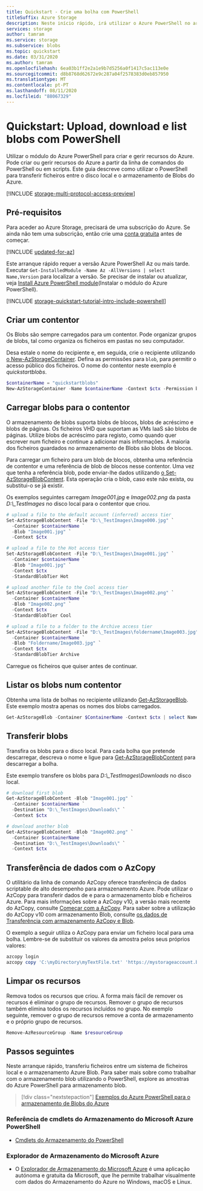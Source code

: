 ```yaml
---
title: Quickstart - Crie uma bolha com PowerShell
titleSuffix: Azure Storage
description: Neste início rápido, irá utilizar o Azure PowerShell no armazenamento de objetos (Blobs). Em seguida, utilize o PowerShell para carregar um blob para o Armazenamento do Microsoft Azure, transferir um blob e listar os blobs num contentor.
services: storage
author: tamram
ms.service: storage
ms.subservice: blobs
ms.topic: quickstart
ms.date: 03/31/2020
ms.author: tamram
ms.openlocfilehash: 6ea03b1ff2e2a1e9b7d5256a0f1417c5ac113e0e
ms.sourcegitcommit: d8b8768d62672e9c287a04f2578383d0eb857950
ms.translationtype: MT
ms.contentlocale: pt-PT
ms.lasthandoff: 08/11/2020
ms.locfileid: "88067329"
---
```

# <a name="quickstart-upload-download-and-list-blobs-with-powershell"></a>Quickstart: Upload, download e list blobs com PowerShell

Utilizar o módulo do Azure PowerShell para criar e gerir recursos do Azure. Pode criar ou gerir recursos do Azure a partir da linha de comandos do PowerShell ou em scripts. Este guia descreve como utilizar o PowerShell para transferir ficheiros entre o disco local e o armazenamento de Blobs do Azure.

[!INCLUDE [storage-multi-protocol-access-preview](../../../includes/storage-multi-protocol-access-preview.md)]

## <a name="prerequisites"></a>Pré-requisitos

Para aceder ao Azure Storage, precisará de uma subscrição do Azure. Se ainda não tem uma subscrição, então crie uma [conta gratuita](https://azure.microsoft.com/free/?WT.mc_id=A261C142F) antes de começar.

[!INCLUDE [updated-for-az](../../../includes/updated-for-az.md)]

Este arranque rápido requer a versão Azure PowerShell Az ou mais tarde. Executar `Get-InstalledModule -Name Az -AllVersions | select Name,Version` para localizar a versão. Se precisar de instalar ou atualizar, veja [Install Azure PowerShell module](/powershell/azure/install-az-ps)(Instalar o módulo do Azure PowerShell).

[!INCLUDE [storage-quickstart-tutorial-intro-include-powershell](../../../includes/storage-quickstart-tutorial-intro-include-powershell.md)]

## <a name="create-a-container"></a>Criar um contentor

Os Blobs são sempre carregados para um contentor. Pode organizar grupos de blobs, tal como organiza os ficheiros em pastas no seu computador.

Desa estale o nome do recipiente e, em seguida, crie o recipiente utilizando [o New-AzStorageContainer](/powershell/module/az.storage/new-azstoragecontainer). Defina as permissões para `blob`, para permitir o acesso público dos ficheiros. O nome do contentor neste exemplo é *quickstartblobs*.

```powershell
$containerName = "quickstartblobs"
New-AzStorageContainer -Name $containerName -Context $ctx -Permission blob
```

## <a name="upload-blobs-to-the-container"></a>Carregar blobs para o contentor

O armazenamento de blobs suporta blobs de blocos, blobs de acréscimo e blobs de páginas. Os ficheiros VHD que suportam as VMs IaaS são blobs de páginas. Utilize blobs de acréscimo para registo, como quando quer escrever num ficheiro e continue a adicionar mais informações. A maioria dos ficheiros guardados no armazenamento de Blobs são blobs de blocos. 

Para carregar um ficheiro para um blob de blocos, obtenha uma referência de contentor e uma referência de blob de blocos nesse contentor. Uma vez que tenha a referência blob, pode enviar-lhe dados utilizando [o Set-AzStorageBlobContent](/powershell/module/az.storage/set-azstorageblobcontent). Esta operação cria o blob, caso este não exista, ou substitui-o se já existir.

Os exemplos seguintes carregam *Image001.jpg* e *Image002.png* da pasta *D:\\_TestImages* no disco local para o contentor que criou.

```powershell
# upload a file to the default account (inferred) access tier
Set-AzStorageBlobContent -File "D:\_TestImages\Image000.jpg" `
  -Container $containerName `
  -Blob "Image001.jpg" `
  -Context $ctx 

# upload a file to the Hot access tier
Set-AzStorageBlobContent -File "D:\_TestImages\Image001.jpg" `
  -Container $containerName `
  -Blob "Image001.jpg" `
  -Context $ctx 
  -StandardBlobTier Hot

# upload another file to the Cool access tier
Set-AzStorageBlobContent -File "D:\_TestImages\Image002.png" `
  -Container $containerName `
  -Blob "Image002.png" `
  -Context $ctx
  -StandardBlobTier Cool

# upload a file to a folder to the Archive access tier
Set-AzStorageBlobContent -File "D:\_TestImages\foldername\Image003.jpg" `
  -Container $containerName `
  -Blob "Foldername/Image003.jpg" `
  -Context $ctx 
  -StandardBlobTier Archive
```

Carregue os ficheiros que quiser antes de continuar.

## <a name="list-the-blobs-in-a-container"></a>Listar os blobs num contentor

Obtenha uma lista de bolhas no recipiente utilizando [Get-AzStorageBlob](/powershell/module/az.storage/get-azstorageblob). Este exemplo mostra apenas os nomes dos blobs carregados.

```powershell
Get-AzStorageBlob -Container $ContainerName -Context $ctx | select Name
```

## <a name="download-blobs"></a>Transferir blobs

Transfira os blobs para o disco local. Para cada bolha que pretende descarregar, descreva o nome e ligue para [Get-AzStorageBlobContent](/powershell/module/az.storage/get-azstorageblobcontent) para descarregar a bolha.

Este exemplo transfere os blobs para *D:\\_TestImages\Downloads* no disco local. 

```powershell
# download first blob
Get-AzStorageBlobContent -Blob "Image001.jpg" `
  -Container $containerName `
  -Destination "D:\_TestImages\Downloads\" `
  -Context $ctx 

# download another blob
Get-AzStorageBlobContent -Blob "Image002.png" `
  -Container $containerName `
  -Destination "D:\_TestImages\Downloads\" `
  -Context $ctx
```

## <a name="data-transfer-with-azcopy"></a>Transferência de dados com o AzCopy

O utilitário da linha de comando AzCopy oferece transferência de dados scriptable de alto desempenho para armazenamento Azure. Pode utilizar o AzCopy para transferir dados de e para o armazenamento blob e ficheiros Azure. Para mais informações sobre a AzCopy v10, a versão mais recente do AzCopy, consulte [Começar com a AzCopy](../common/storage-use-azcopy-v10.md). Para saber sobre a utilização do AzCopy v10 com armazenamento Blob, consulte [os dados de Transferência com armazenamento AzCopy e Blob](../common/storage-use-azcopy-blobs.md).

O exemplo a seguir utiliza o AzCopy para enviar um ficheiro local para uma bolha. Lembre-se de substituir os valores da amostra pelos seus próprios valores:

```powershell
azcopy login
azcopy copy 'C:\myDirectory\myTextFile.txt' 'https://mystorageaccount.blob.core.windows.net/mycontainer/myTextFile.txt'
```

## <a name="clean-up-resources"></a>Limpar os recursos

Remova todos os recursos que criou. A forma mais fácil de remover os recursos é eliminar o grupo de recursos. Remover o grupo de recursos também elimina todos os recursos incluídos no grupo. No exemplo seguinte, remover o grupo de recursos remove a conta de armazenamento e o próprio grupo de recursos.

```powershell
Remove-AzResourceGroup -Name $resourceGroup
```

## <a name="next-steps"></a>Passos seguintes

Neste arranque rápido, transferiu ficheiros entre um sistema de ficheiros local e o armazenamento Azure Blob. Para saber mais sobre como trabalhar com o armazenamento blob utilizando o PowerShell, explore as amostras do Azure PowerShell para armazenamento blob.

> [!div class="nextstepaction"]
> [Exemplos do Azure PowerShell para o armazenamento de Blobs do Azure](storage-samples-blobs-powershell.md?toc=%2fazure%2fstorage%2fblobs%2ftoc.json)

### <a name="microsoft-azure-powershell-storage-cmdlets-reference"></a>Referência de cmdlets do Armazenamento do Microsoft Azure PowerShell

* [Cmdlets do Armazenamento do PowerShell](/powershell/module/az.storage)

### <a name="microsoft-azure-storage-explorer"></a>Explorador de Armazenamento do Microsoft Azure

* O [Explorador de Armazenamento do Microsoft Azure](../../vs-azure-tools-storage-manage-with-storage-explorer.md?toc=%2fazure%2fstorage%2fblobs%2ftoc.json) é uma aplicação autónoma e gratuita da Microsoft, que lhe permite trabalhar visualmente com dados do Armazenamento do Azure no Windows, macOS e Linux.
